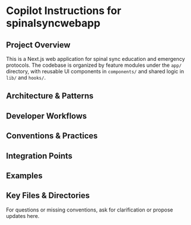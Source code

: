 # Copilot Instructions for spinalsyncwebapp

## Project Overview
This is a Next.js web application for spinal sync education and emergency protocols. The codebase is organized by feature modules under the `app/` directory, with reusable UI components in `components/` and shared logic in `lib/` and `hooks/`.

## Architecture & Patterns

## Developer Workflows

## Conventions & Practices

## Integration Points

## Examples

## Key Files & Directories

For questions or missing conventions, ask for clarification or propose updates here.
